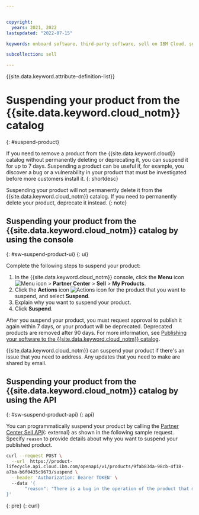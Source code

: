```yaml
---


copyright:
  years: 2021, 2022
lastupdated: "2022-07-15"

keywords: onboard software, third-party software, sell on IBM Cloud, suspend, partner center, catalog 

subcollection: sell

---
```


{{site.data.keyword.attribute-definition-list}}

# Suspending your product from the {{site.data.keyword.cloud_notm}} catalog
{: #suspend-product}

If you need to remove a product from the {{site.data.keyword.cloud}} catalog without permanently deleting or deprecating it, you can suspend it for up to 7 days. Suspending a product can be useful if, for example, you discover a bug or a vulnerability in your product that must be investigated before more customers install it. 
{: shortdesc}

Suspending your product will not permanently delete it from the {{site.data.keyword.cloud_notm}} catalog. If you need to permanently delete your product, deprecate it instead. 
{: note}

## Suspending your product from the {{site.data.keyword.cloud_notm}} catalog by using the console
{: #sw-suspend-product-ui}
{: ui}

Complete the following steps to suspend your product: 

1. In the {{site.data.keyword.cloud_notm}} console, click the **Menu** icon ![Menu icon](../icons/icon_hamburger.svg "Menu") > **Partner Center** > **Sell** > **My Products**.
1. Click the **Actions** icon ![Actions icon](../icons/actions-icon-vertical.svg "Actions") for the product that you want to suspend, and select **Suspend**.  
1. Explain why you want to suspend your product.  
1. Click **Suspend**.

After you suspend your product, you must request approval to publish it again within 7 days, or your product will be deprecated. Deprecated products are removed after 90 days. For more information, see [Publishing your software to the {{site.data.keyword.cloud_notm}} catalog](/docs/sell?topic=sell-sw-publish). 

{{site.data.keyword.cloud_notm}} can suspend your product if there's an issue that you need to address. Any updates that you need to make are shared by email. 

## Suspending your product from the {{site.data.keyword.cloud_notm}} catalog by using the API
{: #sw-suspend-product-api}
{: api}

You can programmatically suspend your product by calling the [Partner Center Sell API](/apidocs/partner-center-sell#suspend-product){: external} as shown in the following sample request. Specify `reason` to provide details about why you want to suspend your published product.

```bash
curl --request POST \
  --url  https://product-
lifecycle.api.cloud.ibm.com/openapi/v1/products/9fab83da-98cb-4f18-
a7ba-b6f0435c9673/suspend \
  --header 'Authorization: Bearer TOKEN' \  
  --data '{
       "reason": "There is a bug in the operation of the product that must be fixed. To fix the error, I want to suspend my product."
}'
```
{: pre}
{: curl}
 
